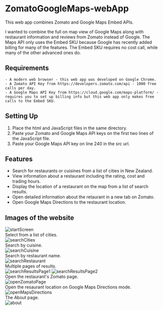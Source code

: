 # ZomatoGoogleMaps-webApp
This web app combines Zomato and Google Maps Embed APIs.

I wanted to combine the full on map view of Google Maps along with restaurant information and reviews from Zomato instead of Google.
The Maps API only uses the Embed SKU because Google has recently added billing for many of the features. The Embed SKU requires no cost call, while many of the other advanced ones do.

## Requirements
```
- A modern web browser - this web app was developed on Google Chrome.
- A Zomato API Key from https://developers.zomato.com/api - 1000 free calls per day.
- A Google Maps API Key from https://cloud.google.com/maps-platform/ - requires you to set up billing info but this web app only makes free calls to the Embed SKU.
```
## Setting Up
1. Place the html and JavaScript files in the same directory.
2. Paste your Zomato and Google Maps API keys on the first two lines of the JavaScript file.
3. Paste your Google Maps API key on line 240 in the src url.

## Features
* Search for restaurants or cuisines from a list of cities in New Zealand. <br/>
* View information about a restaurant including the rating, cost and trading hours. <br/>
* Display the location of a restaurant on the map from a list of search results. <br/>
* Open detailed information about the retaurant in a new tab on Zomato. <br/>
* Open Google Maps Directions to the restaurant location. <br/>

## Images of the website
![startScreen](https://user-images.githubusercontent.com/45221821/63070834-e58d5d00-bf70-11e9-9b9b-07e09af7b98c.PNG) <br/>
Select from a list of cities. <br/>
![searchCities](https://user-images.githubusercontent.com/45221821/63070860-fc33b400-bf70-11e9-8526-9b7146d6565d.PNG) <br/>
Search by cuisine. <br/>
![searchCuisine](https://user-images.githubusercontent.com/45221821/63070867-0ce42a00-bf71-11e9-8181-3ace088f7e18.PNG) <br/>
Search by restaurant name. <br/>
![searchRestaurant](https://user-images.githubusercontent.com/45221821/63070869-0f468400-bf71-11e9-8553-14a2eecf180a.PNG) <br/>
Multiple pages of results.  <br/>
![searchResultsPage1](https://user-images.githubusercontent.com/45221821/63070874-1372a180-bf71-11e9-8832-2bae5f6ba838.PNG)
![searchResultsPage2](https://user-images.githubusercontent.com/45221821/63070877-15d4fb80-bf71-11e9-97ea-17d89cd35458.PNG) <br/>
Open the restaurant's Zomato page. <br/>
![openZomatoPage](https://user-images.githubusercontent.com/45221821/63070887-1ec5cd00-bf71-11e9-92dc-1866728e9190.PNG) <br/>
Open the resaurant location on Google Maps Directions mode. <br/>
![openMapsDirections](https://user-images.githubusercontent.com/45221821/63070889-208f9080-bf71-11e9-82e5-1074c0459402.PNG) <br/>
The About page. <br/>
![about](https://user-images.githubusercontent.com/45221821/63070894-22595400-bf71-11e9-8f30-43daaacfa7e2.PNG)
